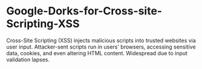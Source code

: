 # Google-Dorks-for-Cross-site-Scripting-XSS
Cross-Site Scripting (XSS) injects malicious scripts into trusted websites via user input. Attacker-sent scripts run in users' browsers, accessing sensitive data, cookies, and even altering HTML content. Widespread due to input validation lapses.
